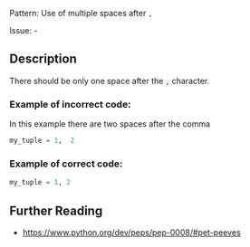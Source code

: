 Pattern: Use of multiple spaces after `,`

Issue: -

## Description

There should be only one space after the  `,` character.

### Example of **incorrect** code:

In this example there are two spaces after the comma

```python
my_tuple = 1,  2
```

### Example of **correct** code:

```python
my_tuple = 1, 2
```

## Further Reading

* https://www.python.org/dev/peps/pep-0008/#pet-peeves